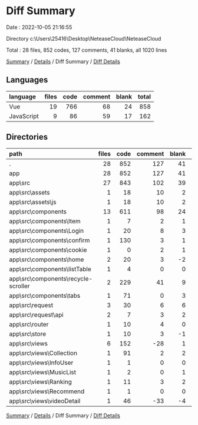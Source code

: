 # Diff Summary

Date : 2022-10-05 21:16:55

Directory c:\\Users\\25416\\Desktop\\NeteaseCloud\\NeteaseCloud

Total : 28 files,  852 codes, 127 comments, 41 blanks, all 1020 lines

[Summary](results.md) / [Details](details.md) / Diff Summary / [Diff Details](diff-details.md)

## Languages
| language | files | code | comment | blank | total |
| :--- | ---: | ---: | ---: | ---: | ---: |
| Vue | 19 | 766 | 68 | 24 | 858 |
| JavaScript | 9 | 86 | 59 | 17 | 162 |

## Directories
| path | files | code | comment | blank | total |
| :--- | ---: | ---: | ---: | ---: | ---: |
| . | 28 | 852 | 127 | 41 | 1,020 |
| app | 28 | 852 | 127 | 41 | 1,020 |
| app\\src | 27 | 843 | 102 | 39 | 984 |
| app\\src\\assets | 1 | 18 | 10 | 2 | 30 |
| app\\src\\assets\\js | 1 | 18 | 10 | 2 | 30 |
| app\\src\\components | 13 | 611 | 98 | 24 | 733 |
| app\\src\\components\\Item | 1 | 7 | 2 | 1 | 10 |
| app\\src\\components\\Login | 1 | 20 | 8 | 3 | 31 |
| app\\src\\components\\confirm | 1 | 130 | 3 | 1 | 134 |
| app\\src\\components\\cookie | 1 | 0 | 2 | 1 | 3 |
| app\\src\\components\\home | 2 | 20 | 3 | -2 | 21 |
| app\\src\\components\\listTable | 1 | 4 | 0 | 0 | 4 |
| app\\src\\components\\recycle-scroller | 2 | 229 | 41 | 9 | 279 |
| app\\src\\components\\tabs | 1 | 71 | 0 | 3 | 74 |
| app\\src\\request | 3 | 30 | 6 | 6 | 42 |
| app\\src\\request\\api | 2 | 7 | 3 | 2 | 12 |
| app\\src\\router | 1 | 10 | 4 | 0 | 14 |
| app\\src\\store | 1 | 10 | 3 | -1 | 12 |
| app\\src\\views | 6 | 152 | -28 | 1 | 125 |
| app\\src\\views\\Collection | 1 | 91 | 2 | 2 | 95 |
| app\\src\\views\\InfoUser | 1 | 1 | 0 | 0 | 1 |
| app\\src\\views\\MusicList | 1 | 2 | 0 | 1 | 3 |
| app\\src\\views\\Ranking | 1 | 11 | 3 | 2 | 16 |
| app\\src\\views\\Recommend | 1 | 1 | 0 | 0 | 1 |
| app\\src\\views\\videoDetail | 1 | 46 | -33 | -4 | 9 |

[Summary](results.md) / [Details](details.md) / Diff Summary / [Diff Details](diff-details.md)